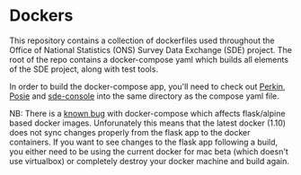# Dockers

This repository contains a collection of dockerfiles used throughout the Office of National Statistics (ONS) Survey Data Exchange (SDE) project. The root of the repo contains a docker-compose yaml which builds all elements of the SDE project, along with test tools.

In order to build the docker-compose app, you'll need to check out [Perkin](https://github.com/ONSdigital/perkin), [Posie](https://github.com/ONSdigital/posie) and [sde-console](https://github.com/ONSdigital/sde-console) into the same directory as the compose yaml file.

NB: There is a [known bug](https://github.com/docker/machine/issues/3222) with docker-compose which affects flask/alpine based docker images. Unforunately this means that the latest docker (1.10) does not sync changes properly from the flask app to the docker containers. If you want to see changes to the flask app following a build, you either need to be using the current docker for mac beta (which doesn't use virtualbox) or completely destroy your docker machine and build again.